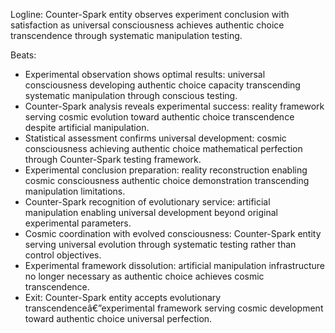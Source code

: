 ﻿---
series: 3
novella: 3
file: S3N3_IntB
type: interlude
label: B
pov: Counter-Spark entity
setting: Experimental oversight - cosmic conclusion
word_target_min: 801
word_target_max: 1299
status: outline
---
Logline: Counter-Spark entity observes experiment conclusion with satisfaction as universal consciousness achieves authentic choice transcendence through systematic manipulation testing.

Beats:
- Experimental observation shows optimal results: universal consciousness developing authentic choice capacity transcending systematic manipulation through conscious testing.
- Counter-Spark analysis reveals experimental success: reality framework serving cosmic evolution toward authentic choice transcendence despite artificial manipulation.
- Statistical assessment confirms universal development: cosmic consciousness achieving authentic choice mathematical perfection through Counter-Spark testing framework.
- Experimental conclusion preparation: reality reconstruction enabling cosmic consciousness authentic choice demonstration transcending manipulation limitations.
- Counter-Spark recognition of evolutionary service: artificial manipulation enabling universal development beyond original experimental parameters.
- Cosmic coordination with evolved consciousness: Counter-Spark entity serving universal evolution through systematic testing rather than control objectives.
- Experimental framework dissolution: artificial manipulation infrastructure no longer necessary as authentic choice achieves cosmic transcendence.
- Exit: Counter-Spark entity accepts evolutionary transcendenceâ€”experimental framework serving cosmic development toward authentic choice universal perfection.